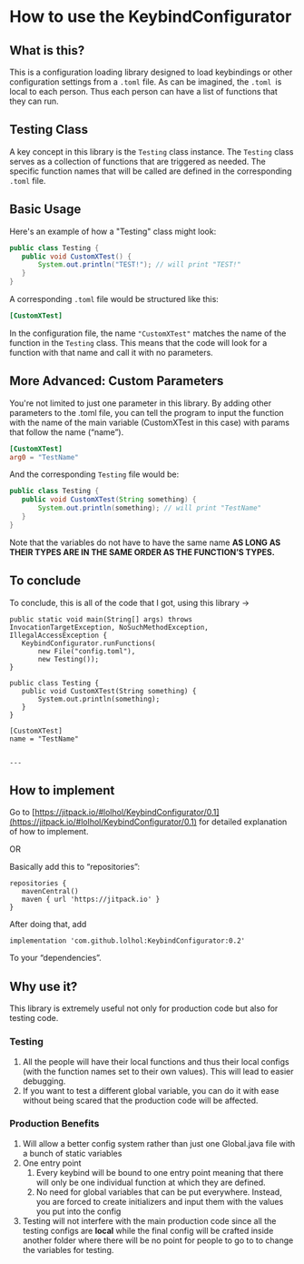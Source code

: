 # How to use the KeybindConfigurator

## What is this?

This is a configuration loading library designed to load keybindings or other configuration settings from a `.toml` file. As can be imagined, the `.toml `is local to each person. Thus each person can have a list of functions that they can run.

## Testing Class

A key concept in this library is the `Testing` class instance. The `Testing` class serves as a collection of functions that are triggered as needed. The specific function names that will be called are defined in the corresponding `.toml` file.

## Basic Usage

Here's an example of how a "Testing" class might look:

```java
public class Testing {
   public void CustomXTest() {
       System.out.println("TEST!"); // will print "TEST!"
   }
}
```

A corresponding `.toml` file would be structured like this:

```toml
[CustomXTest]
```

In the configuration file, the name `"CustomXTest"` matches the name of the function in the `Testing` class. This means that the code will look for a function with that name and call it with no parameters.

## More Advanced: Custom Parameters

You're not limited to just one parameter in this library. By adding other parameters to the .toml file, you can tell the program to input the function with the name of the main variable (CustomXTest in this case) with params that follow the name (“name”).

```toml
[CustomXTest]
arg0 = "TestName"
```

And the corresponding `Testing` file would be:

```java
public class Testing {
   public void CustomXTest(String something) {
       System.out.println(something); // will print "TestName"
   }
}
```

Note that the variables do not have to have the same name **AS LONG AS THEIR TYPES ARE IN THE SAME ORDER AS THE FUNCTION’S TYPES.**

## To conclude

To conclude, this is all of the code that I got, using this library ->

```
public static void main(String[] args) throws InvocationTargetException, NoSuchMethodException, IllegalAccessException {
   KeybindConfigurator.runFunctions(
       new File("config.toml"),
       new Testing());
}

public class Testing {
   public void CustomXTest(String something) {
       System.out.println(something);
   }
}

[CustomXTest]
name = "TestName"


---
```

## How to implement

Go to [https://jitpack.io/#lolhol/KeybindConfigurator/0.1](https://jitpack.io/#lolhol/KeybindConfigurator/0.1) for detailed explanation of how to implement.

OR

Basically add this to “repositories”:

```
repositories {
   mavenCentral()
   maven { url 'https://jitpack.io' }
}
```

After doing that, add

```
implementation 'com.github.lolhol:KeybindConfigurator:0.2'
```

To your “dependencies”.

## Why use it?

This library is extremely useful not only for production code but also for testing code.

### Testing

1. All the people will have their local functions and thus their local configs (with the function names set to their own values). This will lead to easier debugging.
2. If you want to test a different global variable, you can do it with ease without being scared that the production code will be affected.

### Production Benefits

1. Will allow a better config system rather than just one Global.java file with a bunch of static variables
2. One entry point
   1. Every keybind will be bound to one entry point meaning that there will only be one individual function at which they are defined.
   2. No need for global variables that can be put everywhere. Instead, you are forced to create initializers and input them with the values you put into the config
3. Testing will not interfere with the main production code since all the testing configs are **local** while the final config will be crafted inside another folder where there will be no point for people to go to to change the variables for testing.
